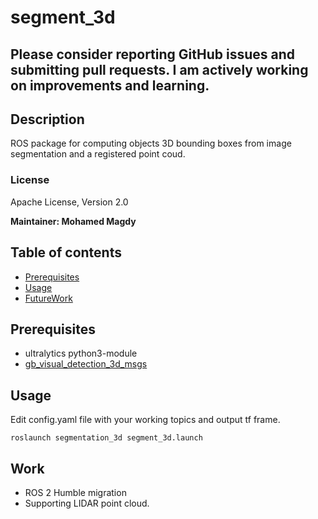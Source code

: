 # segment_3d

## Please consider reporting GitHub issues and submitting pull requests. I am actively working on improvements and learning.

## Description

ROS package for computing objects 3D bounding boxes from image segmentation and a registered point coud.

### License

Apache License, Version 2.0

**Maintainer: Mohamed Magdy<br />**

## Table of contents

* [Prerequisites](#Prerequisites)
* [Usage](#Usage)
* [FutureWork](#Work)

  
## Prerequisites

* ultralytics python3-module
* [gb_visual_detection_3d_msgs](https://github.com/IntelligentRoboticsLabs/gb_visual_detection_3d_msgs)
 
## Usage

Edit config.yaml file with your working topics and output tf frame.

```
roslaunch segmentation_3d segment_3d.launch
```
## Work

* ROS 2 Humble migration
* Supporting LIDAR point cloud.

